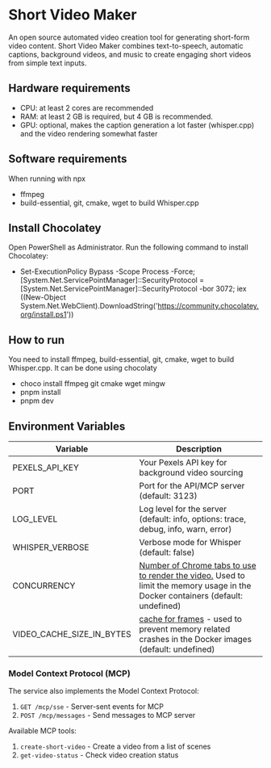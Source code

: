# Short Video Maker

An open source automated video creation tool for generating short-form video content. Short Video Maker combines text-to-speech, automatic captions, background videos, and music to create engaging short videos from simple text inputs.

## Hardware requirements

- CPU: at least 2 cores are recommended
- RAM: at least 2 GB is required, but 4 GB is recommended.
- GPU: optional, makes the caption generation a lot faster (whisper.cpp) and the video rendering somewhat faster

## Software requirements

When running with npx

- ffmpeg
- build-essential, git, cmake, wget to build Whisper.cpp

## Install Chocolatey

Open PowerShell as Administrator.
Run the following command to install Chocolatey:

- Set-ExecutionPolicy Bypass -Scope Process -Force; [System.Net.ServicePointManager]::SecurityProtocol = [System.Net.ServicePointManager]::SecurityProtocol -bor 3072; iex ((New-Object System.Net.WebClient).DownloadString('https://community.chocolatey.org/install.ps1'))

## How to run

You need to install ffmpeg, build-essential, git, cmake, wget to build Whisper.cpp. It can be done using chocolaty

- choco install ffmpeg git cmake wget mingw
- pnpm install
- pnpm dev

## Environment Variables

| Variable                  | Description                                                                                                                                                                                                      |
| ------------------------- | ---------------------------------------------------------------------------------------------------------------------------------------------------------------------------------------------------------------- |
| PEXELS_API_KEY            | Your Pexels API key for background video sourcing                                                                                                                                                                |
| PORT                      | Port for the API/MCP server (default: 3123)                                                                                                                                                                      |
| LOG_LEVEL                 | Log level for the server (default: info, options: trace, debug, info, warn, error)                                                                                                                               |
| WHISPER_VERBOSE           | Verbose mode for Whisper (default: false)                                                                                                                                                                        |
| CONCURRENCY               | [Number of Chrome tabs to use to render the video.](https://www.remotion.dev/docs/terminology/concurrency) Used to limit the memory usage in the Docker containers (default: undefined)                          |
| VIDEO_CACHE_SIZE_IN_BYTES | [cache for <OffthreadVideo> frames](https://www.remotion.dev/docs/renderer/select-composition#offthreadvideocachesizeinbytes) - used to prevent memory related crashes in the Docker images (default: undefined) |

### Model Context Protocol (MCP)

The service also implements the Model Context Protocol:

1. `GET /mcp/sse` - Server-sent events for MCP
2. `POST /mcp/messages` - Send messages to MCP server

Available MCP tools:

1. `create-short-video` - Create a video from a list of scenes
2. `get-video-status` - Check video creation status
